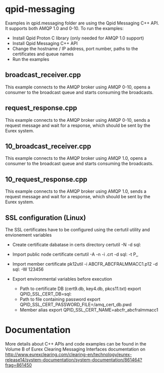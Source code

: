 # qpid-messaging

Examples in qpid.messaging folder are using the Qpid Messaging C++ API. It supports both AMQP 1.0 and 0-10. To run the examples:
- Install Qpid Proton C library (only needed for AMQP 1.0 support)
- Install Qpid Messaging C++ API
- Change the hostname / IP address, port number, paths to the certificates and queue names
- Run the examples

## broadcast_receiver.cpp

This example connects to the AMQP broker using AMQP 0-10, opens a consumer to the broadcast queue and starts consuming the broadcasts.

## request_response.cpp

This example connects to the AMQP broker using AMQP 0-10, sends a request message and wait for a response, which should be sent by the Eurex system.

## 10_broadcast_receiver.cpp

This example connects to the AMQP broker using AMQP 1.0, opens a consumer to the broadcast queue and starts consuming the broadcasts.

## 10_request_response.cpp

This example connects to the AMQP broker using AMQP 1.0, sends a request message and wait for a response, which should be sent by the Eurex system.

## SSL configuration (Linux)

The SSL certificates have to be configured using the certutil utility and envionement variables

- Create certificate dabatase in certs directory
    certutil -N -d sql:<path to cert dir>

- Import public node certificate
    certutil -A -n <hostname> -i <hostname>.crt -d sql:<path to cert dir> -t P,,

- Import member certificate
    pk12util -i ABCFR_ABCFRALMMACC1.p12 -d sql:<path to cert dir> -W 123456

- Export environmental variables before execution

    - Path to certificate DB (cert9.db, key4.db, pkcs11.txt)
        export QPID_SSL_CERT_DB=sql:<path to cert dir>
    - Path to file containing password
        export QPID_SSL_CERT_PASSWORD_FILE=<path to cert dir>/amq_cert_db.pwd
    - Member alias
        export QPID_SSL_CERT_NAME=abcfr_abcfralmmacc1


# Documentation

More details about C++ APIs and code examples can be found in the Volume B of Eurex Clearing Messaging Interfaces documentation on http://www.eurexclearing.com/clearing-en/technology/eurex-release14/system-documentation/system-documentation/861464?frag=861450
